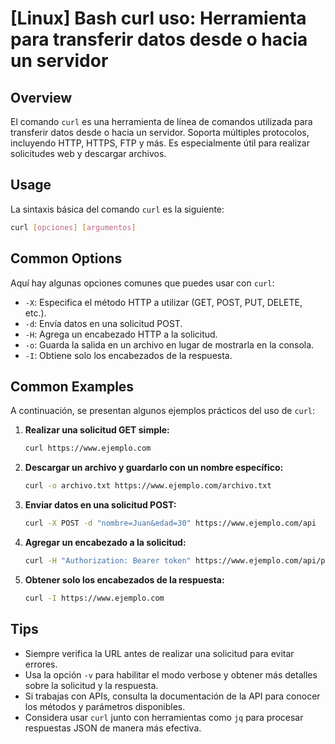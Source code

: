 # [Linux] Bash curl uso: Herramienta para transferir datos desde o hacia un servidor

## Overview
El comando `curl` es una herramienta de línea de comandos utilizada para transferir datos desde o hacia un servidor. Soporta múltiples protocolos, incluyendo HTTP, HTTPS, FTP y más. Es especialmente útil para realizar solicitudes web y descargar archivos.

## Usage
La sintaxis básica del comando `curl` es la siguiente:

```bash
curl [opciones] [argumentos]
```

## Common Options
Aquí hay algunas opciones comunes que puedes usar con `curl`:

- `-X`: Especifica el método HTTP a utilizar (GET, POST, PUT, DELETE, etc.).
- `-d`: Envía datos en una solicitud POST.
- `-H`: Agrega un encabezado HTTP a la solicitud.
- `-o`: Guarda la salida en un archivo en lugar de mostrarla en la consola.
- `-I`: Obtiene solo los encabezados de la respuesta.

## Common Examples
A continuación, se presentan algunos ejemplos prácticos del uso de `curl`:

1. **Realizar una solicitud GET simple:**
   ```bash
   curl https://www.ejemplo.com
   ```

2. **Descargar un archivo y guardarlo con un nombre específico:**
   ```bash
   curl -o archivo.txt https://www.ejemplo.com/archivo.txt
   ```

3. **Enviar datos en una solicitud POST:**
   ```bash
   curl -X POST -d "nombre=Juan&edad=30" https://www.ejemplo.com/api
   ```

4. **Agregar un encabezado a la solicitud:**
   ```bash
   curl -H "Authorization: Bearer token" https://www.ejemplo.com/api/protegida
   ```

5. **Obtener solo los encabezados de la respuesta:**
   ```bash
   curl -I https://www.ejemplo.com
   ```

## Tips
- Siempre verifica la URL antes de realizar una solicitud para evitar errores.
- Usa la opción `-v` para habilitar el modo verbose y obtener más detalles sobre la solicitud y la respuesta.
- Si trabajas con APIs, consulta la documentación de la API para conocer los métodos y parámetros disponibles.
- Considera usar `curl` junto con herramientas como `jq` para procesar respuestas JSON de manera más efectiva.